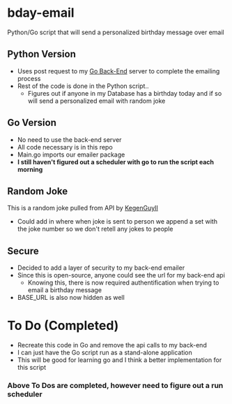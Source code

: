 # bday-email
Python/Go script that will send a personalized birthday message over email

## Python Version
* Uses post request to my [Go Back-End](https://github.com/go-backend) server to complete the emailing process
* Rest of the code is done in the Python script..
   * Figures out if anyone in my Database has a birthday today and if so will send a personalized email with random joke

## Go Version
* No need to use the back-end server
* All code necessary is in this repo
* Main.go imports our emailer package
* **I still haven't figured out a scheduler with go to run the script each morning**

## Random Joke
This is a random joke pulled from API by [KegenGuyII](https://github.com/KegenGuyll/DadJokes_API)
* Could add in where when joke is sent to person we append a set with the joke number so we don't retell any jokes to people

## Secure
* Decided to add a layer of security to my back-end emailer
* Since this is open-source, anyone could see the url for my back-end api
    * Knowing this, there is now required authentification when trying to email a birthday message
* BASE_URL is also now hidden as well

# To Do (Completed)
* Recreate this code in Go and remove the api calls to my back-end
* I can just have the Go script run as a stand-alone application
* This will be good for learning go and I think a better implementation for this script

### Above To Dos are completed, however need to figure out a run scheduler
